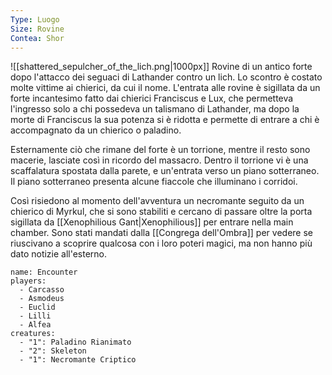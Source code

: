 ```yaml
---
Type: Luogo
Size: Rovine
Contea: Shor
---
```


![[shattered_sepulcher_of_the_lich.png|1000px]]
Rovine di un antico forte dopo l'attacco dei seguaci di Lathander contro un lich. Lo scontro è costato molte vittime ai chierici, da cui il nome. L'entrata alle rovine è sigillata da un forte incantesimo fatto dai chierici Franciscus e Lux, che permetteva l'ingresso solo a chi possedeva un talismano di Lathander,  ma dopo la morte di Franciscus la sua potenza si è ridotta e permette di entrare a chi è accompagnato da un chierico o paladino. 

Esternamente ciò che rimane del forte è un torrione, mentre il resto sono macerie, lasciate così in ricordo del massacro. Dentro il torrione vi è una scaffalatura spostata dalla parete, e un'entrata verso un piano sotterraneo. Il piano sotterraneo presenta alcune fiaccole che illuminano i corridoi.

Così risiedono al momento dell'avventura un necromante seguito da un chierico di Myrkul, che si sono stabiliti e cercano di passare oltre la porta sigillata da [[Xenophilious Gant|Xenophilious]] per entrare nella main chamber. Sono stati mandati dalla [[Congrega dell'Ombra]] per vedere se riuscivano a scoprire qualcosa con i loro poteri magici, ma non hanno più dato notizie all'esterno. 

```encounter
name: Encounter
players:
  - Carcasso
  - Asmodeus
  - Euclid
  - Lilli
  - Alfea
creatures:
  - "1": Paladino Rianimato
  - "2": Skeleton
  - "1": Necromante Criptico
```